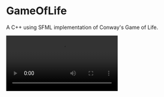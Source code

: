 # GameOfLife

A C++ using SFML implementation of Conway's Game of Life.

![Video](https://user-images.githubusercontent.com/52615052/113375408-a2d10080-93b2-11eb-8e0b-6c208232fcf1.mp4)
